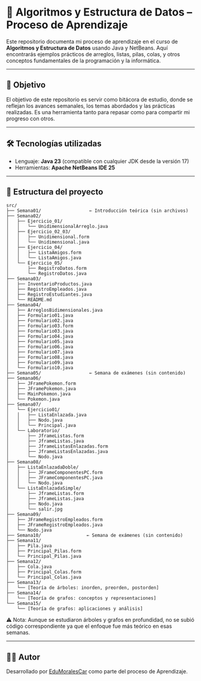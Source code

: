 
# 📘 Algoritmos y Estructura de Datos – Proceso de Aprendizaje

Este repositorio documenta mi proceso de aprendizaje en el curso de **Algoritmos y Estructura de Datos** usando Java y NetBeans. Aquí encontrarás ejemplos prácticos de arreglos, listas, pilas, colas, y otros conceptos fundamentales de la programación y la informática.

---

## 🧠 Objetivo

El objetivo de este repositorio es servir como bitácora de estudio, donde se reflejan los avances semanales, los temas abordados y las prácticas realizadas. Es una herramienta tanto para repasar como para compartir mi progreso con otros.

---

## 🛠️ Tecnologías utilizadas
- Lenguaje: **Java 23** (compatible con cualquier JDK desde la versión 17)
- Herramientas: **Apache NetBeans IDE 25**

---

## 📁 Estructura del proyecto

```plaintext
src/
├── Semana01/                  ← Introducción teórica (sin archivos)
├── Semana02/
│   ├── Ejercicio_01/
│   │   └── UnidimensionalArreglo.java
│   ├── Ejercicio_02_03/
│   │   ├── Unidimensional.form
│   │   └── Unidimensional.java
│   ├── Ejercicio_04/
│   │   ├── ListaAmigos.form
│   │   └── ListaAmigos.java
│   └── Ejercicio_05/
│       ├── RegistroDatos.form
│       └── RegistroDatos.java
├── Semana03/
│   ├── InventarioProductos.java
│   ├── RegistroEmpleados.java
│   ├── RegistroEstudiantes.java
│   └── README.md
├── Semana04/
│   ├── ArreglosBidimensionales.java
│   ├── Formulario01.java
│   ├── Formulario02.java
│   ├── Formulario03.form
│   ├── Formulario03.java
│   ├── Formulario04.java
│   ├── Formulario05.java
│   ├── Formulario06.java
│   ├── Formulario07.java
│   ├── Formulario08.java
│   ├── Formulario09.java
│   └── Formulario10.java
├── Semana05/                  ← Semana de exámenes (sin contenido)
├── Semana06/
│   ├── JFramePokemon.form
│   ├── JFramePokemon.java
│   ├── MainPokemon.java
│   └── Pokemon.java
├── Semana07/
│   └── Ejercicio01/
│   │   ├── ListaEnlazada.java
│   │   ├── Nodo.java
│   │   └── Principal.java
│   └── Laboratorio/
│       ├── JframeListas.form
│       ├── JframeListas.java
│       ├── JframeListasEnlazadas.form
│       ├── JframeListasEnlazadas.java
│       └── Nodo.java
├── Semana08/
│   ├── ListaEnlazadaDoble/
│   │   ├── JFrameComponentesPC.form
│   │   ├── JFrameComponentesPC.java
│   │   └── Nodo.java
│   └── ListaEnlazadaSimple/
│       ├── JframeListas.form
│       ├── JframeListas.java
│       ├── Nodo.java
│       └── salir.jpg
├── Semana09/
│   ├── JFrameRegistroEmpleados.form
│   ├── JFrameRegistroEmpleados.java
│   └── Nodo.java
├── Semana10/                 ← Semana de exámenes (sin contenido)
├── Semana11/
│   ├── Pila.java
│   ├── Principal_Pilas.form
│   └── Principal_Pilas.java
├── Semana12/
│   ├── Cola.java
│   ├── Principal_Colas.form
│   └── Principal_Colas.java
├── Semana13/
│   └── [Teoría de árboles: inorden, preorden, postorden]
├── Semana14/
│   └── [Teoría de grafos: conceptos y representaciones]
└── Semana15/
    └── [Teoría de grafos: aplicaciones y análisis]
```

⚠️ Nota: Aunque se estudiaron árboles y grafos en profundidad, no se subió código correspondiente ya que el enfoque fue más teórico en esas semanas.

---

## 👨‍💻 Autor

Desarrollado por [EduMoralesCar](https://github.com/EduMoralesCar) como parte del proceso de Aprendizaje.
